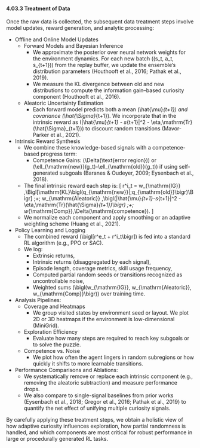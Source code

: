 #### 4.03.3 Treatment of Data

Once the raw data is collected, the subsequent data treatment steps involve model updates, reward generation, and analytic processing:
- Offline and Online Model Updates
  - Forward Models and Bayesian Inference
    - We approximate the posterior over neural network weights for the environment dynamics. For each new batch \((s_t, a_t, s_{t+1})\) from the replay buffer, we update the ensemble’s distribution parameters (Houthooft et al., 2016; Pathak et al., 2019).
    - We measure the KL divergence between old and new distributions to compute the information gain–based curiosity component (Houthooft et al., 2016).
  - Aleatoric Uncertainty Estimation
    - Each forward model predicts both a mean \(\hat{\mu}_{t+1}\) and covariance \(\hat{\Sigma}_{t+1}\). We incorporate that in the intrinsic reward as \(\|\hat{\mu}_{t+1} - s_{t+1}\|^2 - \eta\,\mathrm{Tr}(\hat{\Sigma}_{t+1})\) to discount random transitions (Mavor-Parker et al., 2021).
- Intrinsic Reward Synthesis
  - We combine these knowledge-based signals with a competence-based progress term:
    - Competence Gains: \(\Delta(\text{error region})\) or \(\ell_{\mathrm{new}}(g_t)-\ell_{\mathrm{old}}(g_t)\) if using self-generated subgoals (Baranes & Oudeyer, 2009; Eysenbach et al., 2018). 
  - The final intrinsic reward each step is:
    \[
      r^i_t 
      = w_{\mathrm{IG}} \,\Bigl[\mathrm{KL}\bigl(q_{\mathrm{new}}\|\;q_{\mathrm{old}}\bigr)\Bigr]
      \;+\; w_{\mathrm{Aleatoric}} \,\bigl(\|\hat{\mu}_{t+1}-s_{t+1}\|^2 - \eta\,\mathrm{Tr}(\hat{\Sigma}_{t+1})\bigr)
      \;+\; w_{\mathrm{Comp}}\,\Delta(\mathrm{competence}).
    \]
  - We normalize each component and apply smoothing or an adaptive weighting scheme (Huang et al., 2021).
- Policy Learning and Logging
  - The combined reward \(\bigl[r^e_t + r^i_t\bigr]\) is fed into a standard RL algorithm (e.g., PPO or SAC). 
  - We log:
    - Extrinsic returns,
    - Intrinsic returns (disaggregated by each signal),
    - Episode length, coverage metrics, skill usage frequency,
    - Computed partial random seeds or transitions recognized as uncontrollable noise,
    - Weighted sums \(\bigl(w_{\mathrm{IG}}, w_{\mathrm{Aleatoric}}, w_{\mathrm{Comp}}\bigr)\) over training time.
- Analysis Pipelines:
  - Coverage and Heatmaps
    - We group visited states by environment seed or layout. We plot 2D or 3D heatmaps if the environment is low-dimensional (MiniGrid). 
   - Exploration Efficiency
     - Evaluate how many steps are required to reach key subgoals or to solve the puzzle. 
   - Competence vs. Noise
     - We plot how often the agent lingers in random subregions or how quickly it shifts to more learnable transitions.
- Performance Comparisons and Ablations:
  - We systematically remove or replace each intrinsic component (e.g., removing the aleatoric subtraction) and measure performance drops. 
  - We also compare to single-signal baselines from prior works (Eysenbach et al., 2018; Gregor et al., 2016; Pathak et al., 2019) to quantify the net effect of unifying multiple curiosity signals.

By carefully applying these treatment steps, we obtain a holistic view of how adaptive curiosity influences exploration, how partial randomness is handled, and which components are most critical for robust performance in large or procedurally generated RL tasks.
